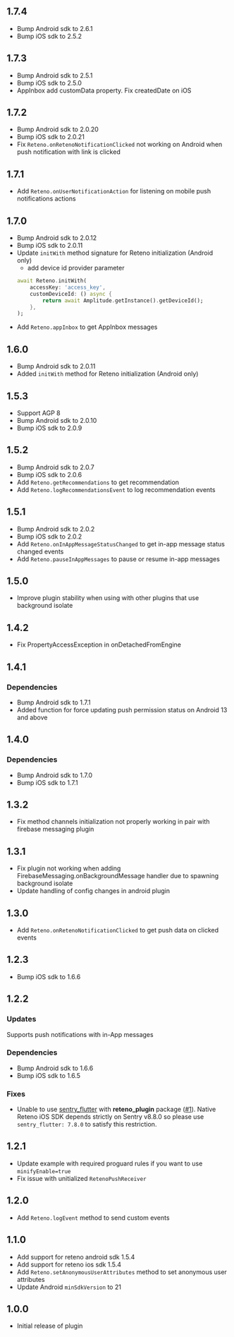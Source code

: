 ## 1.7.4
* Bump Android sdk to 2.6.1
* Bump iOS sdk to 2.5.2

## 1.7.3
* Bump Android sdk to 2.5.1
* Bump iOS sdk to 2.5.0
* AppInbox add customData property. Fix createdDate on iOS

## 1.7.2
* Bump Android sdk to 2.0.20
* Bump iOS sdk to 2.0.21
* Fix `Reteno.onRetenoNotificationClicked` not working on Android when push notification with link is clicked

## 1.7.1
* Add `Reteno.onUserNotificationAction` for listening on mobile push notifications actions

## 1.7.0
* Bump Android sdk to 2.0.12
* Bump iOS sdk to 2.0.11
* Update `initWith` method signature for Reteno initialization (Android only)
	- add device id provider parameter
	```dart
	await Reteno.initWith(
		accessKey: 'access_key',
		customDeviceId: () async {
			return await Amplitude.getInstance().getDeviceId();
		},
	);
	```
* Add `Reteno.appInbox` to get AppInbox messages

## 1.6.0
* Bump Android sdk to 2.0.11
* Added `initWith` method for Reteno initialization (Android only)

## 1.5.3
* Support AGP 8
* Bump Android sdk to 2.0.10
* Bump iOS sdk to 2.0.9

## 1.5.2
* Bump Android sdk to 2.0.7
* Bump iOS sdk to 2.0.6
* Add `Reteno.getRecommendations` to get recommendation
* Add `Reteno.logRecommendationsEvent` to log recommendation events

## 1.5.1
* Bump Android sdk to 2.0.2
* Bump iOS sdk to 2.0.2
* Add `Reteno.onInAppMessageStatusChanged` to get in-app message status changed events
* Add `Reteno.pauseInAppMessages` to pause or resume in-app messages

## 1.5.0
* Improve plugin stability when using with other plugins that use background isolate

## 1.4.2
* Fix PropertyAccessException in onDetachedFromEngine

## 1.4.1
### Dependencies
* Bump Android sdk to 1.7.1
* Added function for force updating push permission status on Android 13 and above

## 1.4.0
### Dependencies
* Bump Android sdk to 1.7.0
* Bump iOS sdk to 1.7.1

## 1.3.2
* Fix method channels initialization not properly working in pair with firebase messaging plugin
## 1.3.1
* Fix plugin not working when adding FirebaseMessaging.onBackgroundMessage handler due to spawning background isolate
* Update handling of config changes in android plugin

## 1.3.0
* Add `Reteno.onRetenoNotificationClicked` to get push data on clicked events

## 1.2.3
* Bump iOS sdk to 1.6.6

## 1.2.2
### Updates
 Supports push notifications with in-App messages
### Dependencies
* Bump Android sdk to 1.6.6
* Bump iOS sdk to 1.6.5
### Fixes
* Unable to use [sentry_flutter](https://pub.dev/packages/sentry_flutter) with **reteno_plugin** package ([#1](https://github.com/reteno-com/reteno-flutter/issues/1)). Native Reteno iOS SDK depends strictly on Sentry v8.8.0 so please use `sentry_flutter: 7.8.0` to satisfy this restriction.
## 1.2.1
* Update example with required proguard rules if you want to use `minifyEnable=true`
* Fix issue with unitialized `RetenoPushReceiver`

## 1.2.0

* Add `Reteno.logEvent` method to send custom events

## 1.1.0

* Add support for reteno android sdk 1.5.4
* Add support for reteno ios sdk 1.5.4
* Add `Reteno.setAnonymousUserAttributes` method to set anonymous user attributes
* Update Android `minSdkVersion` to 21

## 1.0.0

* Initial release of plugin
